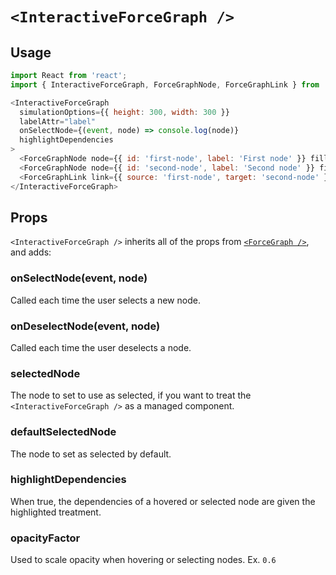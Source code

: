 # `<InteractiveForceGraph />`

## Usage

```javascript
import React from 'react';
import { InteractiveForceGraph, ForceGraphNode, ForceGraphLink } from 'react-vis-force';

<InteractiveForceGraph
  simulationOptions={{ height: 300, width: 300 }}
  labelAttr="label"
  onSelectNode={(event, node) => console.log(node)}
  highlightDependencies
>
  <ForceGraphNode node={{ id: 'first-node', label: 'First node' }} fill="red" />
  <ForceGraphNode node={{ id: 'second-node', label: 'Second node' }} fill="blue" />
  <ForceGraphLink link={{ source: 'first-node', target: 'second-node' }} />
</InteractiveForceGraph>
```

## Props

`<InteractiveForceGraph />` inherits all of the props from [`<ForceGraph />`](ForceGraph.md), and adds:

### onSelectNode(event, node)
Called each time the user selects a new node.

### onDeselectNode(event, node)
Called each time the user deselects a node.

### selectedNode
The node to set to use as selected, if you want to treat the `<InteractiveForceGraph />` as a managed component.

### defaultSelectedNode
The node to set as selected by default.

### highlightDependencies
When true, the dependencies of a hovered or selected node are given the highlighted treatment.

### opacityFactor
Used to scale opacity when hovering or selecting nodes. Ex. `0.6`
